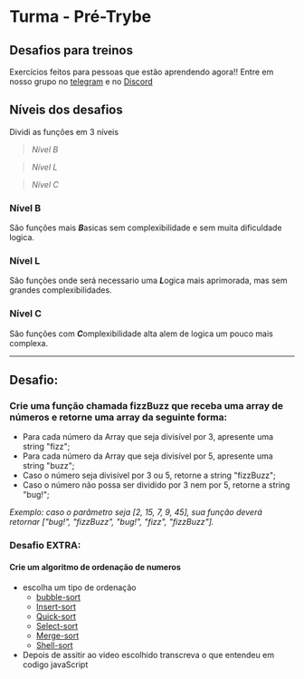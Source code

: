 # Turma - Pré-Trybe 
## Desafios para treinos

Exercícios feitos para pessoas que estão aprendendo agora!!
Entre em nosso grupo no [telegram](https://t.me/+tMTrMn76W2FiMDdh) e no [Discord](https://discord.gg/eVWztcRE?event=939644290609602590)

## Níveis dos desafios
Dividi as funções em 3 níveis

> *Nível B* 

> *Nível L*

> *Nível C*

### Nível B
   São funções mais ***B***asicas sem complexibilidade e sem muita dificuldade logica.

### Nível L
   São funções onde será necessario uma ***L***ogica mais aprimorada, mas sem grandes complexibilidades.

### Nível C
   São funções com ***C***omplexibilidade alta alem de logica um pouco mais complexa.



_____________________________



## Desafio:
### Crie uma função chamada fizzBuzz que receba uma array de números e retorne uma array da seguinte forma:
 - Para cada número da Array que seja divisível por 3, apresente uma string "fizz";
 - Para cada número da Array que seja divisível por 5, apresente uma string "buzz";
 - Caso o número seja divisível por 3 ou 5, retorne a string "fizzBuzz";
 - Caso o número não possa ser dividido por 3 nem por 5, retorne a string "bug!";

 *Exemplo: caso o parâmetro seja [2, 15, 7, 9, 45], sua função deverá retornar ["bug!", "fizzBuzz", "bug!", "fizz", "fizzBuzz"].*

### Desafio EXTRA:
#### Crie um algoritmo de ordenação de numeros
 - escolha um tipo de ordenação
   - [bubble-sort](https://www.youtube.com/watch?v=lyZQPjUT5B4)
   - [Insert-sort](https://youtu.be/ROalU379l3U)
   - [Quick-sort](https://youtu.be/ywWBy6J5gz8)
   - [Select-sort](https://youtu.be/Ns4TPTC8whw)
   - [Merge-sort](https://youtu.be/XaqR3G_NVoo)
   - [Shell-sort](https://youtu.be/CmPA7zE8mx0)
 - Depois de assitir ao video escolhido transcreva o que entendeu em codigo javaScript

